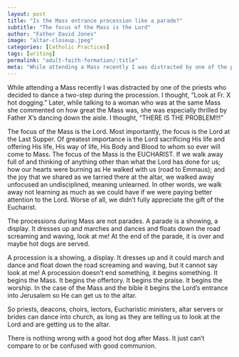 ```yaml
---
layout: post
title: "Is the Mass entrance procession like a parade?"
subtitle: "The focus of the Mass is the Lord"
author: "Father David Jones"
image: "altar-closeup.jpeg"
categories: [Catholic Practices]
tags: [writing]
permalink: "adult-faith-formation/:title"
meta: "While attending a Mass recently I was distracted by one of the priests who decided to dance a two-step during the procession. I thought, “Look at Fr. X hot dogging.” Later, while talking to a woman who was at the same Mass she commented on how great the Mass was, she was especially thrilled by Father X’s dancing down the aisle. I thought, “THERE IS THE PROBLEM!!!”"
---
```

While attending a Mass recently I was distracted by one of the priests who decided to dance a two-step during the procession. I thought, “Look at Fr. X hot dogging.” Later, while talking to a woman who was at the same Mass she commented on how great the Mass was, she was especially thrilled by Father X’s dancing down the aisle. I thought, “THERE IS THE PROBLEM!!!”
<!--more-->

The focus of the Mass is the Lord. Most importantly, the focus is the Lord at the Last Supper. Of greatest importance is the Lord sacrificing His life and offering His life, His way of life, His Body and Blood to whom so ever will come to Mass. The focus of the Mass is the EUCHARIST. If we walk away full of and thinking of anything other than what the Lord has done for us; how our hearts were burning as He walked with us (road to Emmaus); and the joy that we shared as we tarried there at the altar, we walked away unfocused an undisciplined, meaning unlearned. In other words, we walk away not learning as much as we could have if we were paying better attention to the Lord. Worse of all, we didn’t fully appreciate the gift of the Eucharist.

The processions during Mass are not parades. A parade is a showing, a display. It dresses up and marches and dances and floats down the road screaming and waving, look at me! At the end of the parade, it is over and maybe hot dogs are served.

A procession is a showing, a display. It dresses up and it could march and dance and float down the road screaming and waving, but it cannot say look at me! A procession doesn’t end something, it begins something. It begins the Mass. It begins the offertory. It begins the praise. It begins the worship. In the case of the Mass and the bible it begins the Lord’s entrance into Jerusalem so He can get us to the altar.

So priests, deacons, choirs, lectors, Eucharistic ministers, altar servers or brides can dance into church, as long as they are telling us to look at the Lord and are getting us to the altar.

There is nothing wrong with a good hot dog after Mass. It just can’t compare to or be confused with good communion.
